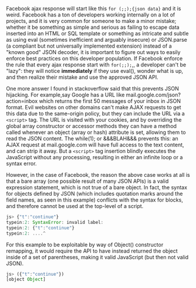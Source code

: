 Facebook ajax response will start like this `for (;;);{json data}` and it is weird.
Facebook has a ton of developers working internally on a lot of projects, and it is very common for someone to make a minor mistake; whether it be something as simple and serious as failing to escape data inserted into an HTML or SQL template or something as intricate and subtle as using eval (sometimes inefficient and arguably insecure) or JSON.parse (a compliant but not universally implemented extension) instead of a "known good" JSON decoder, it is important to figure out ways to easily enforce best practices on this developer population.
If Facebook enforce the rule that every ajax response start with `for(;;);`,, a developer can't be "lazy": they will notice **immediately** if they use eval(), wonder what is up, and then realize their mistake and use the approved JSON API.

One more answer I found in stackoverflow said that this prevents JSON hijacking. For example,say Google has a URL like mail.google.com/json?action=inbox which returns the first 50 messages of your inbox in JSON format. Evil websites on other domains can't make AJAX requests to get this data due to the same-origin policy, but they can include the URL via a `<script>` tag. The URL is visited with your cookies, and by overriding the global array constructor or accessor methods they can have a method called whenever an object (array or hash) attribute is set, allowing them to read the JSON content.
The while(1); or &&&BLAH&&& prevents this: an AJAX request at mail.google.com will have full access to the text content, and can strip it away. But a `<script>` tag insertion blindly executes the JavaScript without any processing, resulting in either an infinite loop or a syntax error.

However, in the case of Facebook, the reason the above case works at all is that a bare array (one possible result of many JSON APIs) is a valid expression statement, which is not true of a bare object.
In fact, the syntax for objects defined by JSON (which includes quotation marks around the field names, as seen in this example) conflicts with the syntax for blocks, and therefore cannot be used at the top-level of a script.
```javascript
js> {"t":"continue"}
typein:2: SyntaxError: invalid label:
typein:2: {"t":"continue"}
typein:2: ....^
```
For this example to be exploitable by way of Object() constructor remapping, it would require the API to have instead returned the object inside of a set of parentheses, making it valid JavaScript (but then not valid JSON).
```javascript
js> ({"t":"continue"})
[object Object]
```
